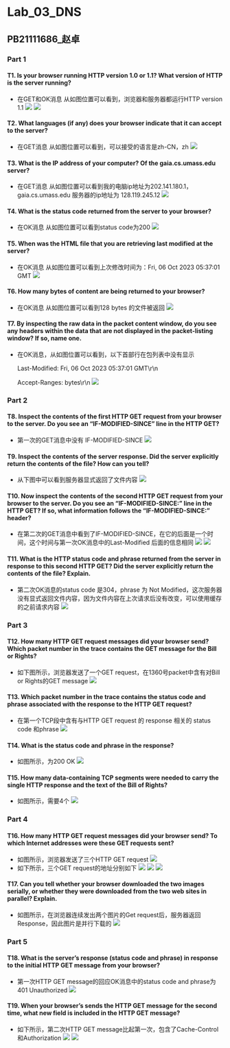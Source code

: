 # Lab_03_DNS
## PB21111686_赵卓
### Part 1
#### T1. Is your browser running HTTP version 1.0 or 1.1? What version of HTTP is the server running?
- 在GET和OK消息 从如图位置可以看到，浏览器和服务器都运行HTTP version 1.1
![](1.1.1.jpg)
![](1.1.2.jpg)

#### T2. What languages (if any) does your browser indicate that it can accept to the server?
- 在GET消息 从如图位置可以看到，可以接受的语言是zh-CN，zh
![](1.2.jpg)

#### T3. What is the IP address of your computer? Of the gaia.cs.umass.edu server?
- 在GET消息 从如图位置可以看到我的电脑ip地址为202.141.180.1，gaia.cs.umass.edu 服务器的ip地址为 128.119.245.12
![](1.3.jpg)

#### T4. What is the status code returned from the server to your browser?
- 在OK消息 从如图位置可以看到status code为200
![](1.4.jpg)

#### T5. When was the HTML file that you are retrieving last modified at the server?
- 在OK消息 从如图位置可以看到上次修改时间为：Fri, 06 Oct 2023 05:37:01 GMT 
![](1.5.jpg)

#### T6. How many bytes of content are being returned to your browser?
- 在OK消息 从如图位置可以看到128 bytes 的文件被返回
![](1.6.jpg)

#### T7. By inspecting the raw data in the packet content window, do you see any headers within the data that are not displayed in the packet-listing window? If so, name one.
-  在OK消息，从如图位置可以看到，以下首部行在包列表中没有显示

   Last-Modified: Fri, 06 Oct 2023 05:37:01 GMT\r\n

   Accept-Ranges: bytes\r\n
![](1.7.jpg)

### Part 2
#### T8. Inspect the contents of the first HTTP GET request from your browser to the server. Do you see an “IF-MODIFIED-SINCE” line in the HTTP GET?
- 第一次的GET消息中没有 IF-MODIFIED-SINCE
![](2.8.jpg)

#### T9. Inspect the contents of the server response. Did the server explicitly return the contents of the file? How can you tell?
- 从下图中可以看到服务器显式返回了文件内容
![](2.9.jpg)

#### T10. Now inspect the contents of the second HTTP GET request from your browser to the server. Do you see an “IF-MODIFIED-SINCE:” line in the HTTP GET? If so, what information follows the “IF-MODIFIED-SINCE:” header?
- 在第二次的GET消息中看到了IF-MODIFIED-SINCE，在它的后面是一个时间，这个时间与第一次OK消息中的Last-Modified 后面的信息相同
![](2.10.1.jpg)
![](2.10.2.jpg)

#### T11. What is the HTTP status code and phrase returned from the server in response to this second HTTP GET? Did the server explicitly return the contents of the file? Explain.
- 第二次OK消息的status code 是304，phrase 为 Not Modified，这次服务器没有显式返回文件内容，因为文件内容在上次请求后没有改变，可以使用缓存的之前请求内容
![](2.11.jpg)

### Part 3

#### T12. How many HTTP GET request messages did your browser send? Which packet number in the trace contains the GET message for the Bill or Rights?
- 如下图所示，浏览器发送了一个GET request，在1360号packet中含有对Bill or Rights的GET message
![](3.12.jpg)

#### T13. Which packet number in the trace contains the status code and phrase associated with the response to the HTTP GET request?
- 在第一个TCP段中含有与HTTP GET request 的 response 相关的 status code 和phrase
![](3.13.jpg)
#### T14. What is the status code and phrase in the response?
- 如图所示，为200 OK
![](3.14.jpg)
#### T15. How many data-containing TCP segments were needed to carry the single HTTP response and the text of the Bill of Rights?
- 如图所示，需要4个
![](3.12.jpg)
### Part 4
#### T16. How many HTTP GET request messages did your browser send? To which Internet addresses were these GET requests sent?
- 如图所示，浏览器发送了三个HTTP GET request
![](4.16.1.jpg)
- 如下所示，三个GET request的地址分别如下
![](4.16.2.jpg)
![](4.16.3.jpg)
![](4.16.4.jpg)
#### T17. Can you tell whether your browser downloaded the two images serially, or whether they were downloaded from the two web sites in parallel? Explain.
- 如图所示，在浏览器连续发出两个图片的Get request后，服务器返回Response，因此图片是并行下载的
![](4.17.jpg)
### Part 5
#### T18. What is the server’s response (status code and phrase) in response to the initial HTTP GET message from your browser?
- 第一次HTTP GET message的回应OK消息中的status code and phrase为 401 Unauthorized
![](4.18.jpg)
#### T19. When your browser’s sends the HTTP GET message for the second time, what new field is included in the HTTP GET message?
- 如下所示，第二次HTTP GET message比起第一次，包含了Cache-Control和Authorization
![](4.19.1.jpg)
![](4.19.2.jpg)